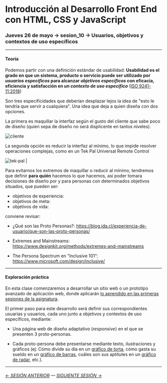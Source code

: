 # Introducción al Desarrollo Front End con HTML, CSS y JavaScript

### Jueves 26 de mayo → sesion_10 → Usuarios, objetivos y contextos de uso específicos

- - - - - -

#### Teoría

Podemos partir con una definición estándar de usabilidad: **Usabilidad es el grado en que un sistema, producto o servicio puede ser utilizado por *usuarios específicos* para alcanzar *objetivos específicos* con eficacia, eficiencia y satisfacción en *un contexto de uso específico*** ([ISO 9241-11:2018](https://www.iso.org/obp/ui/#iso:std:iso:9241:-11:ed-2:v1:en))

Son tres especificidades que deberían desplazar lejos la idea de "esto le tendría que servir a cualquiera". Una idea que deja a quien diseña con dos opciones. 

La primera es maquillar la interfaz según el gusto del cliente que sabe poco de diseño (quien sepa de diseño no será displicente en tantos niveles). 

![cliente](https://user-images.githubusercontent.com/7999767/170147539-fbecfc9a-1fca-494e-9713-addbb62c5bf3.png) 

La segunda opción es reducir la interfaz al mínimo, lo que impide resolver operaciones complejas, como en un Tek Pal Universal Remote Control 

![tek-pal](https://user-images.githubusercontent.com/7999767/170147515-5a16f5e2-a6bd-4bc8-8f34-d7bcfc20e529.jpg) |

Para evitarnos los extremos de maquillar o reducir al mínimo, tendremos que definir **para quién** hacemos lo que hacemos, así poder tomara decisiones de diseño por y para personas con determinados objetivos situados, que pueden ser: 

- objetivos de experiencia: 
- objetivos de meta:
- objetivos de vida:

conviene revisar: 

- ¿Qué son las Proto Personas?: https://blog.ida.cl/experiencia-de-usuario/que-son-las-proto-personas/

- Extremes and Mainstreams: https://www.designkit.org/methods/extremes-and-mainstreams

- The Persona Spectrum en "Inclusive 101": https://www.microsoft.com/design/inclusive/

- - - - - - - 

#### Exploración práctica

En esta clase comenzaremos a desarrollar un sitio web o un prototipo avanzado de aplicación web, donde aplicarán [lo aprendido en las primeras sesiones de la asignatura](https://profesorfaco.github.io/front-end/sesion_09/dispersion.html).

El primer paso para este desarrollo será definir sus correspondientes usuarias y usuarios, cada uno junto a objetivos y contextos de uso específicos, mediante: 

- Una página web de diseño adaptativo (*responsive*) en el que se presenten 3 proto-personas. 

- Cada proto-persona debe presentarse mediante texto, ilustraciones y gráficos (ej: Cómo divide su día en un [gráfico de torta](https://www.chartjs.org/docs/latest/charts/doughnut.html), cómo gasta su sueldo en un [gráfico de barras](https://www.chartjs.org/docs/latest/charts/bar.html), cuáles son sus aptitutes en un [gráfico de radar](https://www.chartjs.org/docs/latest/charts/radar.html), etc.).

- - - - - - - 


###### [← SESIÓN ANTERIOR](https://github.com/profesorfaco/front-end/tree/main/sesion_09) — [SIGUIENTE SESIÓN →](https://github.com/profesorfaco/front-end/tree/main/sesion_11)
